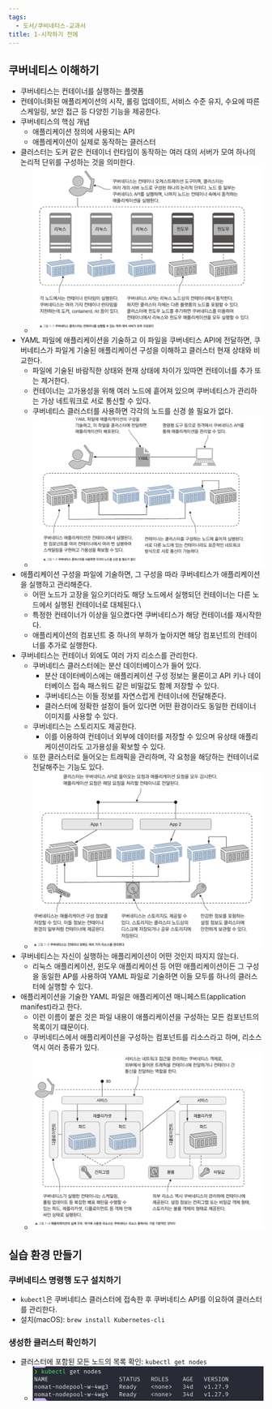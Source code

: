 ```yaml
---
tags:
  - 도서/쿠비네티스-교과서
title: 1-시작하기 전에
---
```




## 쿠버네티스 이해하기

- 쿠버네티스는 컨테이너를 실행하는 플랫폼
- 컨테이너화된 애플리케이션의 시작, 롤링 업데이트, 서비스 수준 유지, 수요에 따른 스케일링, 보안 접근 등 다양힌 기능을 제공한다.
- 쿠버네티스의 핵심 개념
	- 애플리케이션 정의에 사용되는 API
	- 애플레케이션이 실제로 동작하는 클러스터
- 클러스터는 도커 같은 컨테이너 런타임이 동작하는 여러 대의 서버가 모여 하나의 논리적 단위를 구성하는 것을 의미한다.
	- ![](assets/Pasted%20image%2020240623011529.png)
- YAML 파일에 애플리케이션을 기술하고 이 파일을 쿠버네티스 API에 전달하면, 쿠버네티스가 파일게 기술된 애플리케이션 구성을 이해하고 클러스터 현재 상태와 비교한다.
	- 파일에 기술된 바람직한 상태와 현재 상태에 차이가 있따면 컨테이너를 추가 또는 제거한다.
	- 컨테이너는 고가용성을 위해 여러 노드에 흩어져 있으며 쿠버네티스가 관리하는 가상 네트워크로 서로 통신할 수 있다.
	- 쿠버네티스 클러스터를 사용하면 각각의 노드를 신경 쓸 필요가 없다.
	- ![](assets/Pasted%20image%2020240623011907.png)
- 애플리케이션 구성을 파일에 기술하면, 그 구성을 따라 쿠버네티스가 애플리케이션을 실행하고 관리해준다.
	- 어떤 노드가 고장을 일으키더라도 해당 노드에서 실행되던 컨테이너는 다른 노드에서 실행된 컨테이너로 대체된다.\
	- 특정한 컨테이너가 이상을 일으켰다면 쿠버네티스가 해당 컨테이너를 재시작한다.
	- 애플리케이션의 컴포넌트 중 하나의 부하가 높아지면 해당 컴포넌트의 컨테이너를 추가로 실행한다.
- 쿠버네티스는 컨테이너 외에도 여러 가지 리소스를 관리한다.
	- 쿠버네티스 클러스터에는 분산 데이터베이스가 들어 있다.
		- 분산 데이터베이스에는 애플리케이션 구성 정보는 물론이고 API 키나 데이터베이스 접속 패스워드 같은 비밀값도 함께 저장할 수 있다.
		- 쿠버네티스는 이들 정보를 자연스럽게 컨테이너에 전달해준다.
		- 클러스터에 정확한 설정이 들어 있다면 어떤 환경이라도 동일한 컨테이너 이미지를 사용할 수 있다.
	- 쿠버네티스는 스토리지도 제공한다.
		- 이를 이용하여 컨테이너 외부에 데이터를 저장할 수 있으며 유상태 애플리케이션이라도 고가용성을 확보할 수 있다.
	- 또한 클러스터로 들어오는 트래픽을 관리하며, 각 요청을 해당하는 컨테이너로 전달해주는 기능도 있다.
	- ![](assets/Pasted%20image%2020240623012622.png)
- 쿠버네티스는 자신이 실행하는 애플리케이션이 어떤 것인지 따지지 않는다.
	- 리눅스 애플리케이션, 윈도우 애플리케이션 등 어떤 애플리케이션이든 그 구성을 동일한 AP를 사용하여 YAML 파일로 기술하면 이들 모두를 하나의 클러스터에 실행할 수 있다.
- 애플리케이션을 기술한 YAML 파일은 애플리케이션 매니페스트(application manifest)라고 한다.
	- 이런 이름이 붙은 것은 파일 내용이 애플리케이션을 구성하는 모든 컴포넌트의 목록이기 떄문이다.
	- 쿠버네티스에서 애플리케이션을 구성하는 컴포넌트를 리소스라고 하며, 리소스 역시 여러 종류가 있다.
	- ![](assets/Pasted%20image%2020240623012901.png)

## 실습 환경 만들기

### 쿠버네티스 명령행 도구 설치하기

- `kubectl`은 쿠버네티스 클러스터에 접속한 후 쿠버네티스 API를 이요하여 클러스터를 관리한다.
- 설치(macOS): `brew install Kubernetes-cli`

### 생성한 클러스터 확인하기

- 클러스터에 포함된 모든 노드의 목록 확인: `kubectl get nodes`
	- ![](assets/Pasted%20image%2020240623013852.png)
